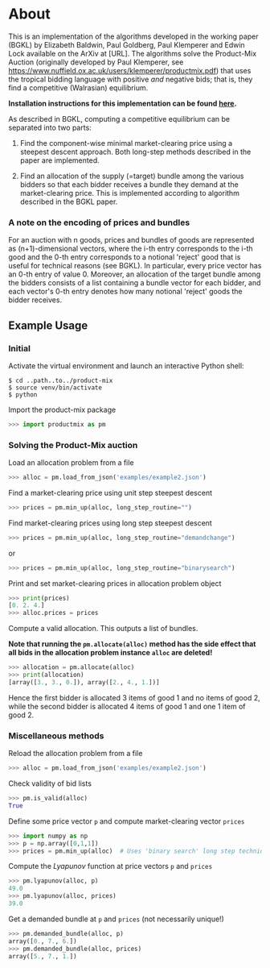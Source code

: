# About

This is an implementation of the algorithms developed in the working paper (BGKL) by Elizabeth Baldwin, Paul Goldberg,
Paul Klemperer and Edwin Lock available on the ArXiv at [URL]. The algorithms solve the Product-Mix Auction (originally
developed by Paul Klemperer, see https://www.nuffield.ox.ac.uk/users/klemperer/productmix.pdf) that uses the tropical
bidding language with positive *and* negative bids; that is, they find a competitive (Walrasian) equilibrium.


**Installation instructions for this implementation can be found [here](install.md).**

As described in BGKL, computing a competitive equilibrium can be separated into two parts:

1) Find the component-wise minimal market-clearing price using a steepest
descent approach. Both long-step methods described in the paper are
implemented.

2) Find an allocation of the supply (=target) bundle among the various bidders
so that each bidder receives a bundle they demand at the market-clearing price.
This is implemented according to algorithm described in the BGKL paper.

### A note on the encoding of prices and bundles
For an auction with n goods, prices and bundles of goods are represented as (n+1)-dimensional vectors, where the i-th
entry corresponds to the i-th good and the 0-th entry corresponds to a notional 'reject' good that is useful for
technical reasons (see BGKL). In particular, every price vector has an 0-th entry of value 0. Moreover, an allocation
of the target bundle among the bidders consists of a list containing a bundle vector for each bidder, and each vector's
0-th entry denotes how many notional 'reject' goods the bidder receives.

## Example Usage

### Initial
Activate the virtual environment and launch an interactive Python shell:

```console
$ cd ..path..to../product-mix
$ source venv/bin/activate
$ python
```

Import the product-mix package
```python
>>> import productmix as pm
```

### Solving the Product-Mix auction

Load an allocation problem from a file
```python
>>> alloc = pm.load_from_json('examples/example2.json')
```

Find a market-clearing price using unit step steepest descent
```python
>>> prices = pm.min_up(alloc, long_step_routine="")
```

Find market-clearing prices using long step steepest descent
```python
>>> prices = pm.min_up(alloc, long_step_routine="demandchange")
```
or
```python
>>> prices = pm.min_up(alloc, long_step_routine="binarysearch")
```

Print and set market-clearing prices in allocation problem object
```python
>>> print(prices)
[0. 2. 4.]
>>> alloc.prices = prices
```

Compute a valid allocation. This outputs a list of bundles.

**Note that running the `pm.allocate(alloc)` method has
the side effect that all bids in the allocation problem instance `alloc`
are deleted!**
```python
>>> allocation = pm.allocate(alloc)
>>> print(allocation)
[array([3., 3., 0.]), array([2., 4., 1.])]
```
Hence the first bidder is allocated 3 items of good 1 and no items of good 2,
while the second bidder is allocated 4 items of good 1 and one 1 item of good 2.


### Miscellaneous methods

Reload the allocation problem from a file
```python
>>> alloc = pm.load_from_json('examples/example2.json')
```

Check validity of bid lists
```python
>>> pm.is_valid(alloc)
True
```

Define some price vector `p` and compute market-clearing vector `prices`
```python
>>> import numpy as np
>>> p = np.array([0,1,1])
>>> prices = pm.min_up(alloc)  # Uses 'binary search' long step technique by default
```

Compute the *Lyapunov* function at price vectors `p` and `prices`
```python
>>> pm.lyapunov(alloc, p)
49.0
>>> pm.lyapunov(alloc, prices)
39.0
```

Get a demanded bundle at `p` and `prices` (not necessarily unique!)
```python
>>> pm.demanded_bundle(alloc, p)
array([0., 7., 6.])
>>> pm.demanded_bundle(alloc, prices)
array([5., 7., 1.])
```
